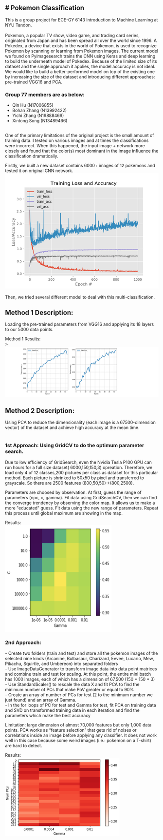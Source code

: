 <h2># Pokemon Classification</h2>
This is a group project for ECE-GY 6143 Introduction to Machine Learning at NYU Tandon.<br />
<br />
Pokemon, a popular TV show, video game, and trading card series, originated from Japan
and has been spread all over the world since 1996. A Pokedex, a device that exists in the
world of Pokemon, is used to recognize Pokemon by scanning or learning from Pokemon
images. The current model we found on Pyimagesearch trains the CNN using Keras and
deep learning to build the underneath model of Pokedex. Because of the limited size of its
dataset and the single approach it applies, the model accuracy is not ideal. We would like to
build a better-performed model on top of the existing one by increasing the size of the
dataset and introducing different approaches: pre-trained VGG16 and PCA.

<h3>Group 77 members are as below: <br /></h3>
<ul>
<li>Qin Hu (N17006855) <br /></li>
<li>Bohan Zhang (N13992422) <br /></li>
<li>Yichi Zhang (N19888469) <br /></li>
<li>Xintong Song (N13489466) <br /></li>
</ul>
<br />
One of the primary limitations of the original project is the small amount of training data. I tested on various 
images and at times the classifications were incorrect. When this happened, the input image + network more closely 
and found that the color(s) most dominant in the image influence the classification dramatically. 

Firstly, we built a new dataset contains 6000+ images of 12 pokemons and tested it on original CNN network.
<br />
![alt text](cnn_new_dataset.png) <br />
<br />
Then, we tried several different model to deal with this multi-classification.
<br />
<h2>Method 1 Description: <br /></h2>
Loading the pre-trained parameters from VGG16 and applying its 18 layers to our 5000 data points.

Method 1 Results: <br/>>
![alt text](agg.png) <br/>

<h2>Method 2 Description: <br/></h2>
Using PCA to reduce the dimensionality (each image is a 67500-dimension vector) of the dataset and achieve high accuracy at the mean time. <br/>
<br/>
<h3>1st Approach: Using GridCV to do the optimum parameter search.<br/></h3>
<p>Due to low efficiency of GridSearch, even the Nvidia Tesla P100 GPU can run hours for a full size dataset( 6000,150,150,3) opreation. Therefore, we load only 4 of 12 classes,200 pictures per class as dataset for this particular method. Each picture is shrinked to 50x50 by pixel and transferred to grayscale. So there are 2500 features (800,50,50)->(800,2500).</p>
<p>Parameters are choosed by observation. At first, guess the range of parameters (npc, c, gamma). Fit data using GridSearchCV, then we can find the converge trendency by observing the color map. It allows us to make a more "educated" guess. Fit data using the new range of parameters. Repeat this process until global maximum are showing in the map.</p>
Results: <br/>
<img src="pca1.png" width="350" height="350">
<br/>
<h3>2nd Approach: <br /></h3>
- Create two folders (train and test) and store all the pokemon images of the selected nine kinds (Arcanine, Bulbasaur, Charizard, Eevee, Lucario, Mew, Pikachu, Squirtle, and Umbereon) into separated folders<br/>
- Use ImageDataGenerator to transform image data into data point matrices and combine train and test for scaling. At this point, the entire mini batch has 1000 images, each of which has a dimension of 67,500 (150 * 150 * 3)<br/>
- Use StandardScaler() to rescale the data X and fit PCA to find the minimum number of PCs that make PoV greater or equal to 90%<br/>
- Create an array of number of PCs for test (2 to the minimum number we just found) and an array of Gamma.<br/>
- In the for loops of PC for test and Gamma for test, fit PCA on training data and SVD on transformed training data in each iteration and find the parameters which make the best accuracy <br/>

Limitation: large dimension of almost 70,000 features but only 1,000 data points. PCA works as “feature selection” that gets rid of noises or correlations inside an image before applying any classifier. It does not work well in this case because some weird images (i.e.: pokemon on a T-shirt) are hard to detect. <br />

Results: <br />
![alt text](pca2.png) <br />
